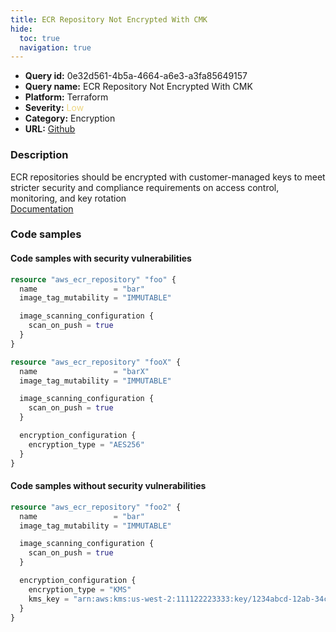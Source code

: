 ```yaml
---
title: ECR Repository Not Encrypted With CMK
hide:
  toc: true
  navigation: true
---
```


<style>
  .highlight .hll {
    background-color: #ff171742;
  }
  .md-content {
    max-width: 1100px;
    margin: 0 auto;
  }
</style>

-   **Query id:** 0e32d561-4b5a-4664-a6e3-a3fa85649157
-   **Query name:** ECR Repository Not Encrypted With CMK
-   **Platform:** Terraform
-   **Severity:** <span style="color:#edd57e">Low</span>
-   **Category:** Encryption
-   **URL:** [Github](https://github.com/Checkmarx/kics/tree/master/assets/queries/terraform/aws/ecr_repository_not_encrypted)

### Description
ECR repositories should be encrypted with customer-managed keys to meet stricter security and compliance requirements on access control, monitoring, and key rotation<br>
[Documentation](https://registry.terraform.io/providers/hashicorp/aws/latest/docs/resources/ecr_repository#encryption_configuration)

### Code samples
#### Code samples with security vulnerabilities
```tf title="Positive test num. 1 - tf file" hl_lines="1 18"
resource "aws_ecr_repository" "foo" {
  name                 = "bar"
  image_tag_mutability = "IMMUTABLE"

  image_scanning_configuration {
    scan_on_push = true
  }
}

resource "aws_ecr_repository" "fooX" {
  name                 = "barX"
  image_tag_mutability = "IMMUTABLE"

  image_scanning_configuration {
    scan_on_push = true
  }

  encryption_configuration {
    encryption_type = "AES256"
  }
}

```


#### Code samples without security vulnerabilities
```tf title="Negative test num. 1 - tf file"
resource "aws_ecr_repository" "foo2" {
  name                 = "bar"
  image_tag_mutability = "IMMUTABLE"

  image_scanning_configuration {
    scan_on_push = true
  }

  encryption_configuration {
    encryption_type = "KMS"
    kms_key = "arn:aws:kms:us-west-2:111122223333:key/1234abcd-12ab-34cd-56ef-1234567890ab"
  }
}

```

